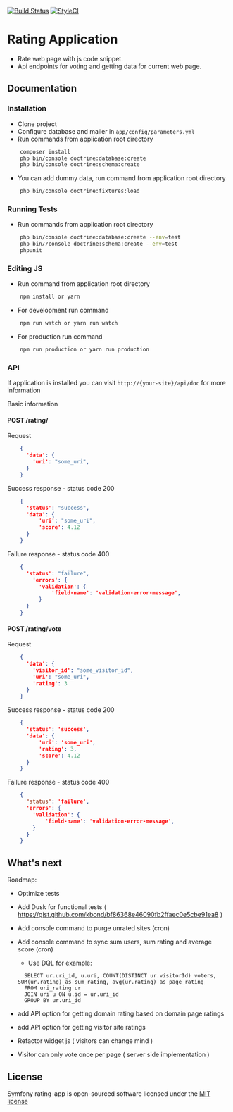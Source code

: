 [![Build Status](https://img.shields.io/travis/lkovace18/symfony-ratingapp/master.svg?style=flat-square)](https://travis-ci.org/lkovace18/symfony-ratingapp/)
[![StyleCI](https://styleci.io/repos/91046493/shield)](https://styleci.io/repos/91046493)

Rating Application
========================

* Rate web page with js code snippet. 
* Api endpoints for voting and getting data for current web page.


## Documentation

### Installation

- Clone project
- Configure database and mailer in  `app/config/parameters.yml`
- Run commands from application root directory
```bash
    composer install
    php bin/console doctrine:database:create
    php bin/console doctrine:schema:create
```

- You can add dummy data, run command from application root directory
```bash
    php bin/console doctrine:fixtures:load
```
 

### Running Tests

- Run commands from application root directory
```bash
    php bin/console doctrine:database:create --env=test
    php bin//console doctrine:schema:create --env=test
    phpunit
```


### Editing JS
- Run command from application root directory
```bash
    npm install or yarn
```

- For development run command
```bash
    npm run watch or yarn run watch 
```

- For production run command
```bash
    npm run production or yarn run production 
```


### API
If application is installed you can visit `http://{your-site}/api/doc` for more information

Basic information

#### POST /rating/

Request
```json
    {
      'data': {
        'uri': "some_uri",
      }
    }
```

Success response - status code 200
```json
    {
      'status': "success",
      'data': {
          'uri': "some_uri",
          'score': 4.12  
      }
    }
```

Failure response - status code 400
```json
    {
      'status': "failure",
        'errors': {
          'validation': {
              'field-name': 'validation-error-message',
          }
      }
    }
```

#### POST /rating/vote

Request
```json
    {
      'data': {
        'visitor_id': "some_visitor_id",
        'uri': "some_uri",
        'rating': 3
      }
    }
```

Success response - status code 200
```json
    {
      'status': 'success',
      'data': {
          'uri': 'some_uri',
          'rating': 3,
          'score': 4.12  
      }
    }
```

Failure response - status code 400
```json
    {
      "status": 'failure',
      'errors': {
        'validation': {
            'field-name': 'validation-error-message',
        }
      }
    }
```

What's next
--------------

Roadmap:

  * Optimize tests
   
  *  Add Dusk for functional tests ( https://gist.github.com/kbond/bf86368e46090fb2ffaec0e5cbe91ea8 )

  * Add console command to purge unrated sites (cron)
  
  * Add console command to sync sum users, sum rating and average score (cron)
    - Use DQL for example:
    ```mysql 
      SELECT ur.uri_id, u.uri, COUNT(DISTINCT ur.visitorId) voters, SUM(ur.rating) as sum_rating, avg(ur.rating) as page_rating
      FROM uri_rating ur
      JOIN uri u ON u.id = ur.uri_id
      GROUP BY ur.uri_id 
    ```
  * add API option for getting domain rating based on domain page ratings

  * add API option for getting visitor site ratings

  * Refactor widget js ( visitors can change mind )
  
  * Visitor can only vote once per page ( server side implementation )


## License

Symfony rating-app is open-sourced software licensed under the [MIT license](http://opensource.org/licenses/MIT)
